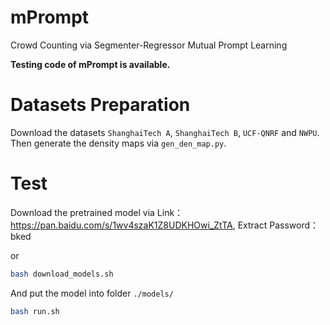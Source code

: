 # mPrompt

Crowd Counting via Segmenter-Regressor Mutual Prompt Learning

**Testing code of mPrompt is available.**

# Datasets Preparation
Download the datasets `ShanghaiTech A`, `ShanghaiTech B`, `UCF-QNRF` and `NWPU`. 
Then generate the density maps via `gen_den_map.py`.

# Test
Download the pretrained model via Link：https://pan.baidu.com/s/1wv4szaK1Z8UDKHOwi_ZtTA, Extract Password：bked

or

```bash
bash download_models.sh
```

And put the model into folder `./models/`

```bash
bash run.sh
```